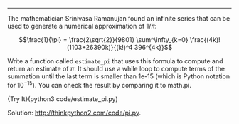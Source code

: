 -------------

The mathematician Srinivasa Ramanujan found an infinite series that can be used to generate a numerical approximation of $1 / \pi$:

$$\frac{1}{\pi} = \frac{2\sqrt{2}}{9801} 
\sum^\infty_{k=0} \frac{(4k)!(1103+26390k)}{(k!)^4 396^{4k}}$$

Write a function called `estimate_pi` that uses this formula to compute and return an estimate of $\pi$. It should use a <span>while</span> loop to compute terms of the summation until the last term is smaller than <span>1e-15</span> (which is Python notation for $10^{-15}$). You can check the result by comparing it to <span>math.pi</span>.

{Try It}(python3 code/estimate_pi.py)

Solution: <http://thinkpython2.com/code/pi.py>.